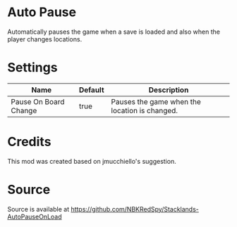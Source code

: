 # Auto Pause

Automatically pauses the game when a save is loaded and also when the player changes locations.

# Settings

|Name|Default|Description|
|--|--|--|
|Pause On Board Change|true|Pauses the game when the location is changed.| 

# Credits
This mod was created based on jmucchiello's suggestion.

# Source
Source is available at https://github.com/NBKRedSpy/Stacklands-AutoPauseOnLoad
